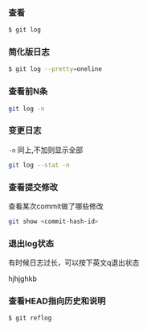 
### 查看

```bash
$ git log
```

### 简化版日志

```bash
$ git log --pretty=oneline
```

### 查看前N条  

```bash
git log -n
```

### 变更日志

`-n` 同上,不加则显示全部

```bash
git log --stat -n
```

### 查看提交修改
查看某次commit做了哪些修改

```bash
git show <commit-hash-id>
```

### 退出log状态

有时候日志过长，可以按下英文q退出状态

hjhjghkb

### 查看HEAD指向历史和说明

```bash
$ git reflog
```

